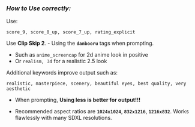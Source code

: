 ### **_How to Use correctly:_**

Use: 

```
score_9, score_8_up, score_7_up, rating_explicit
```

Use **Clip Skip 2**. - Using the **`danbooru`** tags when prompting.  

- Such as `anime_screencap` for 2d anime look in positive
- Or `realism, 3d` for a realistic 2.5 look

Additional keywords improve output such as: 

```
realistic, masterpiece, scenery, beautiful eyes, best quality, very aesthetic
```

- When prompting, **Using less is better for output!!!**

- Recommended aspect ratios are **`1024x1024`**, **`832x1216`**, **`1216x832`**. Works flawlessly with many SDXL resolutions.